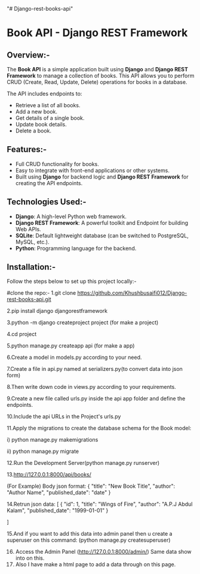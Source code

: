 "# Django-rest-books-api" 
# Book API - Django REST Framework

## Overview:-

The **Book API** is a simple application built using **Django** and **Django REST Framework** to manage a collection of books. This API allows you to perform CRUD (Create, Read, Update, Delete) operations for books in a database.

The API includes endpoints to:
- Retrieve a list of all books.
- Add a new book.
- Get details of a single book.
- Update book details.
- Delete a book.

## Features:-

- Full CRUD functionality for books.
- Easy to integrate with front-end applications or other systems.
- Built using **Django** for backend logic and **Django REST Framework** for creating the API endpoints.

## Technologies Used:-

- **Django**: A high-level Python web framework.
- **Django REST Framework**: A powerful toolkit and Endpoint for building Web APIs.
- **SQLite**: Default lightweight database (can be switched to PostgreSQL, MySQL, etc.).
- **Python**: Programming language for the backend.

## Installation:-

Follow the steps below to set up this project locally:-

#clone the repo:-
1.git clone https://github.com/Khushbusaifi012/Django-rest-books-api.git

2.pip install django djangorestframework

3.python -m django createproject project  (for make a project)

4.cd project

5.python manage.py createapp api   (for make a app)

6.Create a model in models.py according to your need.

7.Create a file in api.py named at serializers.py(to convert data into json form)

8.Then write down code in views.py according to your requirements.

9.Create a new file called urls.py inside the api app folder and define the endpoints.

10.Include the api URLs in the Project's urls.py

11.Apply the migrations to create the database schema for the Book model:

i) python manage.py makemigrations

ii) python manage.py migrate

12.Run the Development Server(python manage.py runserver)

13.http://127.0.0.1:8000/api/books/

(For Example) Body json format:
{
  "title": "New Book Title",
  "author": "Author Name",
  "published_date": "date"
}

14.Retrun json data:
[
    {
        "id": 1,
        "title": "Wings of Fire",
        "author": "A.P.J Abdul Kalam",
        "published_date": "1999-01-01"
    }

  ]
  
15.And if you want to add this data into admin panel then u create a superuser on this command:
(python manage.py createsuperuser)

16. Access the Admin Panel (http://127.0.0.1:8000/admin/) Same data show into on this.
17. Also I have make a html page to add a data through on this page.
  
